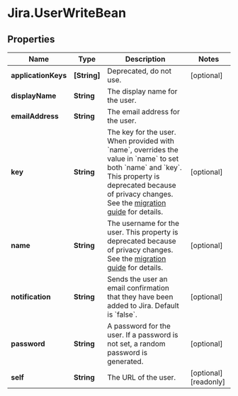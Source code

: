 # Jira.UserWriteBean

## Properties

Name | Type | Description | Notes
------------ | ------------- | ------------- | -------------
**applicationKeys** | **[String]** | Deprecated, do not use. | [optional] 
**displayName** | **String** | The display name for the user. | 
**emailAddress** | **String** | The email address for the user. | 
**key** | **String** | The key for the user. When provided with &#x60;name&#x60;, overrides the value in &#x60;name&#x60; to set both &#x60;name&#x60; and &#x60;key&#x60;. This property is deprecated because of privacy changes. See the [migration guide](https://developer.atlassian.com/cloud/jira/platform/deprecation-notice-user-privacy-api-migration-guide/) for details. | [optional] 
**name** | **String** | The username for the user. This property is deprecated because of privacy changes. See the [migration guide](https://developer.atlassian.com/cloud/jira/platform/deprecation-notice-user-privacy-api-migration-guide/) for details. | [optional] 
**notification** | **String** | Sends the user an email confirmation that they have been added to Jira. Default is &#x60;false&#x60;. | [optional] 
**password** | **String** | A password for the user. If a password is not set, a random password is generated. | [optional] 
**self** | **String** | The URL of the user. | [optional] [readonly] 


